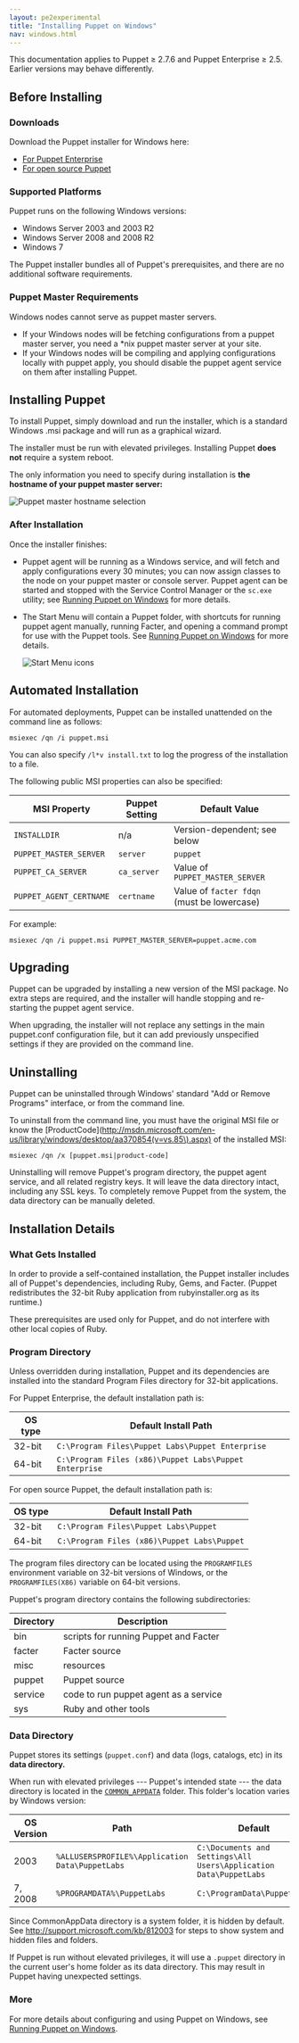 ```yaml
---
layout: pe2experimental
title: "Installing Puppet on Windows"
nav: windows.html
---
```


<span class="versionnote">This documentation applies to Puppet ≥ 2.7.6 and Puppet Enterprise ≥ 2.5. Earlier versions may behave differently.</span>

[downloads]: <!-- TODO -->
[pedownloads]: <!-- todo -->

Before Installing
-----

### Downloads

Download the Puppet installer for Windows here:

* [For Puppet Enterprise][pedownloads]
* [For open source Puppet][downloads]

### Supported Platforms


Puppet runs on the following Windows versions:

* Windows Server 2003 and 2003 R2
* Windows Server 2008 and 2008 R2
* Windows 7

The Puppet installer bundles all of Puppet's prerequisites, and there are no additional software requirements. 


### Puppet Master Requirements

Windows nodes cannot serve as puppet master servers.

* If your Windows nodes will be fetching configurations from a puppet master server, you need a \*nix puppet master server at your site. 
* If your Windows nodes will be compiling and applying configurations locally with puppet apply, you should disable the puppet agent service on them after installing Puppet.



[running]: ./running.html

[1]: ./images/install1.png
[2]: ./images/install2.png
[server]: ./images/wizard_server.png
[4]: ./images/install4.png
[5]: ./images/install5.png
[startmenu]: ./images/start_menu.png

Installing Puppet
-----

To install Puppet, simply download and run the installer, which is a standard Windows .msi package and will run as a graphical wizard. 

The installer must be run with elevated privileges. Installing Puppet **does not** require a system reboot.

The only information you need to specify during installation is **the hostname of your puppet master server:**

![Puppet master hostname selection][server]

### After Installation 

Once the installer finishes:

* Puppet agent will be running as a Windows service, and will fetch and apply configurations every 30 minutes; you can now assign classes to the node on your puppet master or console server. Puppet agent can be started and stopped with the Service Control Manager or the `sc.exe` utility; see [Running Puppet on Windows][running] for more details. <!-- todo link to anchor -->
* The Start Menu will contain a Puppet folder, with shortcuts for running puppet agent manually, running Facter, and opening a command prompt for use with the Puppet tools. See [Running Puppet on Windows][running] for more details.

    ![Start Menu icons][startmenu]


Automated Installation
-----

For automated deployments, Puppet can be installed unattended on the command line as follows:

    msiexec /qn /i puppet.msi

You can also specify `/l*v install.txt` <!-- todo is that a typo? --> to log the progress of the installation to a file.

The following public MSI properties can also be specified:

MSI Property            | Puppet Setting | Default Value
------------------------|----------------|--------------
`INSTALLDIR`            | n/a            | Version-dependent; see below <!-- todo link to anchor -->
`PUPPET_MASTER_SERVER`  | `server`       | `puppet`
`PUPPET_CA_SERVER`      | `ca_server`    | Value of `PUPPET_MASTER_SERVER`
`PUPPET_AGENT_CERTNAME` | `certname`     | Value of `facter fdqn` (must be lowercase)

For example:

    msiexec /qn /i puppet.msi PUPPET_MASTER_SERVER=puppet.acme.com

Upgrading
-----

Puppet can be upgraded by installing a new version of the MSI package. No extra steps are required, and the installer will handle stopping and re-starting the puppet agent service. 

When upgrading, the installer will not replace any settings in the main puppet.conf configuration file, but it can add previously unspecified settings if they are provided on the command line. 

Uninstalling
-----

Puppet can be uninstalled through Windows' standard "Add or Remove Programs" interface, or from the command line. 

To uninstall from the command line, you must have the original MSI file or know the [ProductCode](http://msdn.microsoft.com/en-us/library/windows/desktop/aa370854(v=vs.85\).aspx) of the installed MSI:

    msiexec /qn /x [puppet.msi|product-code]

Uninstalling will remove Puppet's program directory, the puppet agent service, and all related registry keys. It will leave the data directory intact, including any SSL keys. <!-- todo link those to explanations --> To completely remove Puppet from the system, the data directory can be manually deleted.


Installation Details
-----

### What Gets Installed

In order to provide a self-contained installation, the Puppet installer includes all of Puppet's dependencies, including Ruby, Gems, and Facter. (Puppet redistributes the 32-bit Ruby application from rubyinstaller.org as its runtime.)

These prerequisites are used only for Puppet, and do not interfere with other local copies of Ruby. 


### Program Directory

Unless overridden during installation, Puppet and its dependencies are installed into the standard Program Files directory for 32-bit applications. 

For Puppet Enterprise, the default installation path is:


OS type  | Default Install Path
---------|--------------------
32-bit   | `C:\Program Files\Puppet Labs\Puppet Enterprise`
64-bit   | `C:\Program Files (x86)\Puppet Labs\Puppet Enterprise`


For open source Puppet, the default installation path is:


OS type  | Default Install Path
---------|---------------------
32-bit   | `C:\Program Files\Puppet Labs\Puppet`
64-bit   | `C:\Program Files (x86)\Puppet Labs\Puppet`


The program files directory can be located using the `PROGRAMFILES` environment variable on 32-bit versions of Windows, or the `PROGRAMFILES(X86)` variable on 64-bit versions.

Puppet's program directory contains the following subdirectories:

Directory | Description
----------|------------
bin       | scripts for running Puppet and Facter
facter    | Facter source
misc      | resources
puppet    | Puppet source
service   | code to run puppet agent as a service
sys       | Ruby and other tools



### Data Directory

Puppet stores its settings (`puppet.conf`) and data (logs, catalogs, etc) in its **data directory.**

When run with elevated privileges --- Puppet's intended state --- the data directory is located in the [`COMMON_APPDATA`](http://msdn.microsoft.com/en-us/library/windows/desktop/bb762494\(v=vs.85\).aspx) folder. This folder's location varies by Windows version:

OS Version| Path                                            | Default
----------|-------------------------------------------------|---------
2003      | `%ALLUSERSPROFILE%\Application Data\PuppetLabs` | `C:\Documents and Settings\All Users\Application Data\PuppetLabs`
7, 2008   | `%PROGRAMDATA%\PuppetLabs`                      | `C:\ProgramData\PuppetLabs`

Since CommonAppData directory is a system folder, it is hidden by default. See <http://support.microsoft.com/kb/812003> for steps to show system and hidden files and folders.

If Puppet is run without elevated privileges, it will use a `.puppet` directory in the current user's home folder as its data directory. This may result in Puppet having unexpected settings. 


### More

For more details about configuring and using Puppet on Windows, see [Running Puppet on Windows][running].

